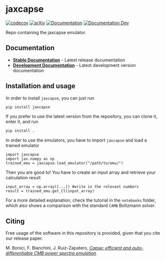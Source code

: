 # jaxcapse
[![codecov](https://codecov.io/gh/CosmologicalEmulators/jaxcapse/graph/badge.svg?token=D6VJ14G46U)](https://codecov.io/gh/CosmologicalEmulators/jaxcapse)
[![arXiv](https://img.shields.io/badge/arXiv-2307.14339-b31b1b.svg)](https://arxiv.org/abs/2307.14339)
[![Documentation](https://img.shields.io/badge/docs-stable-blue.svg)](https://cosmologicalemulators.github.io/jaxcapse/stable/)
[![Documentation Dev](https://img.shields.io/badge/docs-dev-blue.svg)](https://cosmologicalemulators.github.io/jaxcapse/dev/)

Repo containing the jaxcapse emulator.

## Documentation

- **[Stable Documentation](https://cosmologicalemulators.github.io/jaxcapse/stable/)** - Latest release documentation
- **[Development Documentation](https://cosmologicalemulators.github.io/jaxcapse/dev/)** - Latest development version documentation

## Installation and usage

In order to install `jaxcapse`, you can just run

```bash
pip install jaxcapse
```

If you prefer to use the latest version from the repository, you can clone it, enter it, and run

```bash
pip install .
```

In order to use the emulators, you have to import `jaxcapse` and load a trained emulator

```python3
import jaxcapse
import jax.numpy as np
trained_emu = jaxcapse.load_emulator("/path/to/emu/")
```
Then you are good to! You have to create an input array and retrieve your calculation result

```python3
input_array = np.array([...]) #write in the relevant numbers
result = trained_emu.get_Cl(input_array)
```

For a more detailed explanation, check the tutorial in the `notebooks` folder, which also shows a comparison with the standard `CAMB` Boltzmann solver.

## Citing

Free usage of the software in this repository is provided, given that you cite our release paper.

M. Bonici, F. Bianchini, J. Ruiz-Zapatero, [_Capse: efficient and auto-differentiable CMB power spectra emulation_](https://arxiv.org/abs/2307.14339)
